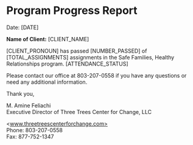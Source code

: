 # Program Progress Report

Date: [DATE]

**Name of Client:** [CLIENT_NAME]

[CLIENT_PRONOUN] has passed [NUMBER_PASSED] of [TOTAL_ASSIGNMENTS] assignments in the Safe Families, Healthy Relationships program. [ATTENDANCE_STATUS]

Please contact our office at 803-207-0558 if you have any questions or need any additional information.

Thank you,

M. Amine Feliachi  
Executive Director of Three Trees Center for Change, LLC  

<www.threetreescenterforchange.com>  
Phone: 803-207-0558  
Fax: 877-752-1347
